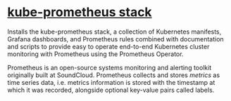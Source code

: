 # [kube-prometheus stack](https://github.com/prometheus-community/helm-charts/tree/main/charts/kube-prometheus-stack#kube-prometheus-stack/)

Installs the kube-prometheus stack, a collection of Kubernetes manifests, Grafana dashboards, and
Prometheus rules combined with documentation and scripts to provide easy to operate end-to-end
Kubernetes cluster monitoring with Prometheus using the Prometheus Operator.

Prometheus is an open-source systems monitoring and alerting toolkit originally built at SoundCloud.
Prometheus collects and stores _metrics_ as time series data, i.e. metrics information
is stored with the timestamp at which it was recorded, alongside optional key-value pairs called labels.
